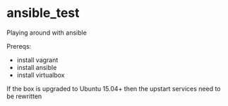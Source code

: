 # ansible_test
Playing around with ansible

Prereqs:
- install vagrant
- install ansible
- install virtualbox

If the box is upgraded to Ubuntu 15.04+ then the upstart services need to be rewritten
